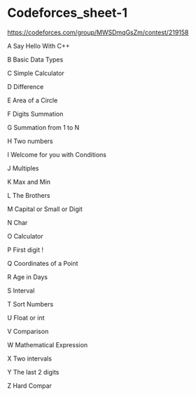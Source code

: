 # Codeforces_sheet-1


https://codeforces.com/group/MWSDmqGsZm/contest/219158 


A Say Hello With C++

B Basic Data Types

C Simple Calculator

D Difference

E Area of a Circle

F Digits Summation

G Summation from 1 to N

H Two numbers

I Welcome for you with Conditions

J Multiples

K Max and Min

L The Brothers

M Capital or Small or Digit

N Char

O Calculator

P First digit !

Q Coordinates of a Point

R Age in Days

S Interval

T Sort Numbers

U Float or int

V Comparison

W Mathematical Expression

X Two intervals

Y The last 2 digits

Z Hard Compar
